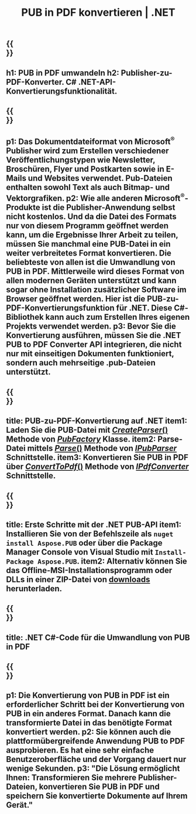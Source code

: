 ﻿---
translation: true
template: /_templates/conversion-child-net.md
title: PUB in PDF konvertieren | .NET
description: Converta PUB para PDF usando a API .NET em qualquer plataforma. Funcionalidade de conversão do editor que é fácil de integrar em sua própria solução.
url: /net/conversion/pub-to-pdf/
metakeywords: pub zu pdf net, pub zu pdf net konvertieren, pub zu pdf c# konverter, pub zu pdf c# konvertieren, pub zu pdf c#
family: pub
platformtag: net
feature: conversion
---

{{<section banner>}}
---
h1: PUB in PDF umwandeln
h2: Publisher-zu-PDF-Konverter. С# .NET-API-Konvertierungsfunktionalität.
---

{{<section overview>}}
---
p1: Das Dokumentdateiformat von Microsoft<sup>®</sup> Publisher wird zum Erstellen verschiedener Veröffentlichungstypen wie Newsletter, Broschüren, Flyer und Postkarten sowie in E-Mails und Websites verwendet. Pub-Dateien enthalten sowohl Text als auch Bitmap- und Vektorgrafiken.
p2: Wie alle anderen Microsoft<sup>®</sup>-Produkte ist die Publisher-Anwendung selbst nicht kostenlos. Und da die Datei des Formats nur von diesem Programm geöffnet werden kann, um die Ergebnisse Ihrer Arbeit zu teilen, müssen Sie manchmal eine PUB-Datei in ein weiter verbreitetes Format konvertieren. Die beliebteste von allen ist die Umwandlung von PUB in PDF. Mittlerweile wird dieses Format von allen modernen Geräten unterstützt und kann sogar ohne Installation zusätzlicher Software im Browser geöffnet werden. Hier ist die PUB-zu-PDF-Konvertierungsfunktion für .NET. Diese C#-Bibliothek kann auch zum Erstellen Ihres eigenen Projekts verwendet werden.
p3: Bevor Sie die Konvertierung ausführen, müssen Sie die .NET PUB to PDF Converter API integrieren, die nicht nur mit einseitigen Dokumenten funktioniert, sondern auch mehrseitige .pub-Dateien unterstützt.
---

{{<section feature1>}}
---
title: PUB-zu-PDF-Konvertierung auf .NET
item1: Laden Sie die PUB-Datei mit [*CreateParser*()](https://reference.aspose.com/pub/net/aspose.pub/pubfactory/methods/createparser/index) Methode von [*PubFactory*](https://reference.aspose.com/pub/net/aspose.pub/pubfactory/) Klasse.
item2: Parse-Datei mittels [*Parse*()](https://reference.aspose.com/pub/net/aspose.pub/ipubparser/methods/parse) Methode von [*IPubParser*](https://reference.aspose.com/pub/net/aspose.pub/ipubparser/) Schnittstelle.
item3: Konvertieren Sie PUB in PDF über [*ConvertToPdf*()](https://reference.aspose.com/pub/net/aspose.pub/ipdfconverter/methods/converttopdf) Methode von [*IPdfConverter*](https://reference.aspose.com/pub/net/aspose.pub/ipdfconverter/) Schnittstelle.
---

{{<section feature2>}}
---
title: Erste Schritte mit der .NET PUB-API
item1: Installieren Sie von der Befehlszeile als ```nuget install Aspose.PUB``` oder über die Package Manager Console von Visual Studio mit ```Install-Package Aspose.PUB```.
item2: Alternativ können Sie das Offline-MSI-Installationsprogramm oder DLLs in einer ZIP-Datei von [downloads](https://releases.aspose.com/pub/net/) herunterladen.
---

{{<section codeexample>}}
---
title: .NET C#-Code für die Umwandlung von PUB in PDF
---

{{<section summary>}}
---
p1: Die Konvertierung von PUB in PDF ist ein erforderlicher Schritt bei der Konvertierung von PUB in ein anderes Format. Danach kann die transformierte Datei in das benötigte Format konvertiert werden.
p2: Sie können auch die plattformübergreifende Anwendung PUB to PDF ausprobieren. Es hat eine sehr einfache Benutzeroberfläche und der Vorgang dauert nur wenige Sekunden.
p3: "Die Lösung ermöglicht Ihnen: Transformieren Sie mehrere Publisher-Dateien, konvertieren Sie PUB in PDF und speichern Sie konvertierte Dokumente auf Ihrem Gerät."
---
